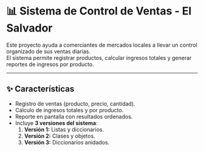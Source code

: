 # 📊 Sistema de Control de Ventas - El Salvador

Este proyecto ayuda a comerciantes de mercados locales a llevar un control organizado de sus ventas diarias.  
El sistema permite registrar productos, calcular ingresos totales y generar reportes de ingresos por producto.

---

## ✨ Características
- Registro de ventas (producto, precio, cantidad).
- Cálculo de ingresos totales y por producto.
- Reporte en pantalla con resultados ordenados.
- Incluye **3 versiones del sistema**:
  1. **Versión 1:** Listas y diccionarios.
  2. **Versión 2:** Clases y objetos.
  3. **Versión 3:** Diccionarios anidados.

